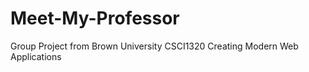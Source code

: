 Meet-My-Professor
=================

Group Project from Brown University CSCI1320 Creating Modern Web Applications
